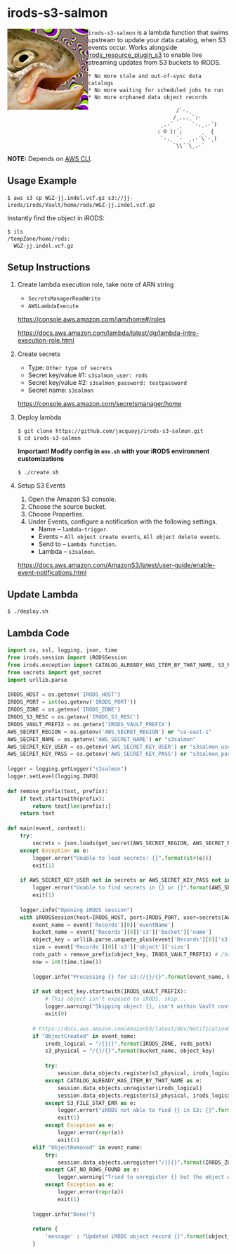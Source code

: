 # irods-s3-salmon

<img align="left" src="salmon.jpg">

`irods-s3-salmon` is a lambda function that swims upstream to update your data catalog, when S3 events occur. Works alongside [irods_resource_plugin_s3](https://github.com/irods/irods_resource_plugin_s3) to enable live streaming updates from S3 buckets to iRODS.

    * No more stale and out-of-sync data catalogs
    * No more waiting for scheduled jobs to run  
    * No more orphaned data object records       

 ```
                             /`·.¸
                            /¸...¸`:·
                        ¸.·´  ¸   `·.¸.·´)
                       : © ):´;      ¸  {
                        `·.¸ `·  ¸.·´\`·¸)
                            `\\´´\¸.·´
 ```

**NOTE:** Depends on [AWS CLI](https://docs.aws.amazon.com/cli/latest/userguide/install-cliv2.html).

## Usage Example

```
$ aws s3 cp WGZ-jj.indel.vcf.gz s3://jj-irods/irods/Vault/home/rods/WGZ-jj.indel.vcf.gz
```

Instantly find the object in iRODS:

```
$ ils
/tempZone/home/rods:
  WGZ-jj.indel.vcf.gz
```

## Setup Instructions

1. Create lambda execution role, take note of ARN string

    - `SecretsManagerReadWrite`
    - `AWSLambdaExecute`

    https://console.aws.amazon.com/iam/home#/roles
    
    https://docs.aws.amazon.com/lambda/latest/dg/lambda-intro-execution-role.html

2. Create secrets

    - Type: `Other type of secrets`
    - Secret key/value #1: `s3salmon_user: rods`
    - Secret key/value #2: `s3salmon_password: testpassword`
    - Secret name: `s3salmon`

    https://console.aws.amazon.com/secretsmanager/home

3. Deploy lambda
    
    ```
    $ git clone https://github.com/jacquayj/irods-s3-salmon.git
    $ cd irods-s3-salmon
    ```
    
    **Important! Modify config in `env.sh` with your iRODS environment customizations**

    ```
    $ ./create.sh
    ```

4. Setup S3 Events

    1. Open the Amazon S3 console.
    2. Choose the source bucket.
    3. Choose Properties.
    4. Under Events, configure a notification with the following settings.
        * Name – `lambda-trigger`.
        * Events – `All object create events`, `All object delete events`.
        * Send to – `Lambda function`.
        * Lambda – `s3salmon`.

    https://docs.aws.amazon.com/AmazonS3/latest/user-guide/enable-event-notifications.html

## Update Lambda

```
$ ./deploy.sh
```

## Lambda Code

```python
import os, ssl, logging, json, time
from irods.session import iRODSSession
from irods.exception import CATALOG_ALREADY_HAS_ITEM_BY_THAT_NAME, S3_FILE_STAT_ERR, CAT_NO_ROWS_FOUND
from secrets import get_secret
import urllib.parse

IRODS_HOST = os.getenv('IRODS_HOST')
IRODS_PORT = int(os.getenv('IRODS_PORT'))
IRODS_ZONE = os.getenv('IRODS_ZONE')
IRODS_S3_RESC = os.getenv('IRODS_S3_RESC')
IRODS_VAULT_PREFIX = os.getenv('IRODS_VAULT_PREFIX')
AWS_SECRET_REGION = os.getenv('AWS_SECRET_REGION') or "us-east-1"
AWS_SECRET_NAME = os.getenv('AWS_SECRET_NAME') or "s3salmon"
AWS_SECRET_KEY_USER = os.getenv('AWS_SECRET_KEY_USER') or "s3salmon_user"
AWS_SECRET_KEY_PASS = os.getenv('AWS_SECRET_KEY_PASS') or "s3salmon_password"

logger = logging.getLogger("s3salmon")
logger.setLevel(logging.INFO)

def remove_prefix(text, prefix):
    if text.startswith(prefix):
        return text[len(prefix):]
    return text 

def main(event, context):
    try:
        secrets = json.loads(get_secret(AWS_SECRET_REGION, AWS_SECRET_NAME))
    except Exception as e:
        logger.error("Unable to load secrets: {}".format(str(e)))
        exit(1)

    if AWS_SECRET_KEY_USER not in secrets or AWS_SECRET_KEY_PASS not in secrets:
        logger.error("Unable to find secrets in {} or {}".format(AWS_SECRET_KEY_USER, AWS_SECRET_KEY_PASS))
        exit(1)

    logger.info("Opening iRODS session")
    with iRODSSession(host=IRODS_HOST, port=IRODS_PORT, user=secrets[AWS_SECRET_KEY_USER], password=secrets[AWS_SECRET_KEY_PASS], zone=IRODS_ZONE) as session:
        event_name = event['Records'][0]['eventName']
        bucket_name = event['Records'][0]['s3']['bucket']['name']
        object_key = urllib.parse.unquote_plus(event['Records'][0]['s3']['object']['key']) # irods/Vault/home/rods/requirements.txt
        size = event['Records'][0]['s3']['object']['size']
        rods_path = remove_prefix(object_key, IRODS_VAULT_PREFIX) # /home/rods/requirements.txt
        now = int(time.time())

        logger.info("Processing {} for s3://{}/{}".format(event_name, bucket_name, object_key))

        if not object_key.startswith(IRODS_VAULT_PREFIX):
            # This object isn't exposed to iRODS, skip...
            logger.warning("Skipping object {}, isn't within Vault context {}. Consider setting Prefix filter to \"{}\" in S3 event config".format(object_key, IRODS_VAULT_PREFIX, IRODS_VAULT_PREFIX))
            exit(0)

        # https://docs.aws.amazon.com/AmazonS3/latest/dev/NotificationHowTo.html#supported-notification-event-types
        if "ObjectCreated" in event_name:
            irods_logical = "/{}{}".format(IRODS_ZONE, rods_path)
            s3_physical = "/{}/{}".format(bucket_name, object_key)

            try:
                session.data_objects.register(s3_physical, irods_logical, rescName=IRODS_S3_RESC, dataSize=size, dataCreate=now, dataModify=now)
            except CATALOG_ALREADY_HAS_ITEM_BY_THAT_NAME as e:
                session.data_objects.unregister(irods_logical)
                session.data_objects.register(s3_physical, irods_logical, rescName=IRODS_S3_RESC, dataSize=size, dataCreate=now, dataModify=now)
            except S3_FILE_STAT_ERR as e:
                logger.error("iRODS not able to find {} in S3: {}".format(s3_physical, repr(e)))
                exit(1)
            except Exception as e:
                logger.error(repr(e))
                exit(1)
        elif "ObjectRemoved" in event_name:
            try:
                session.data_objects.unregister("/{}{}".format(IRODS_ZONE, rods_path))
            except CAT_NO_ROWS_FOUND as e:
                logger.warning("Tried to unregister {} but the object was already unregistered: {}".format(rods_path, repr(e)))
            except Exception as e:
                logger.error(repr(e))
                exit(1)

        logger.info("Done!")

        return { 
            'message' : "Updated iRODS object record {}".format(object_key)
        }
```